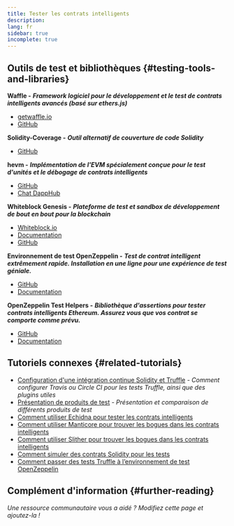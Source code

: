 ```yaml
---
title: Tester les contrats intelligents
description:
lang: fr
sidebar: true
incomplete: true
---
```


## Outils de test et bibliothèques {#testing-tools-and-libraries}

**Waffle -** **_Framework logiciel pour le développement et le test de contrats intelligents avancés (basé sur ethers.js)_**

- [getwaffle.io](https://getwaffle.io/)
- [GitHub](https://github.com/EthWorks/Waffle)

**Solidity-Coverage -** **_Outil alternatif de couverture de code Solidity_**

- [GitHub](https://github.com/sc-forks/solidity-coverage)

**hevm -** **_Implémentation de l'EVM spécialement conçue pour le test d'unités et le débogage de contrats intelligents_**

- [GitHub](https://github.com/dapphub/dapptools/tree/master/src/hevm)
- [Chat DappHub](https://dapphub.chat/)

**Whiteblock Genesis -** **_Plateforme de test et sandbox de développement de bout en bout pour la blockchain_**

- [Whiteblock.io](https://whiteblock.io)
- [Documentation](https://docs.whiteblock.io)
- [GitHub](https://github.com/whiteblock/genesis)

**Environnement de test OpenZeppelin -** **_Test de contrat intelligent extrêmement rapide. Installation en une ligne pour une expérience de test géniale._**

- [GitHub](https://github.com/OpenZeppelin/openzeppelin-test-environment)
- [Documentation](https://docs.openzeppelin.com/test-environment/)

**OpenZeppelin Test Helpers -** **_Bibliothèque d'assertions pour tester contrats intelligents Ethereum. Assurez vous que vos contrat se comporte comme prévu._**

- [GitHub](https://github.com/OpenZeppelin/openzeppelin-test-helpers)
- [Documentation](https://docs.openzeppelin.com/test-helpers)

## Tutoriels connexes {#related-tutorials}

- [Configuration d'une intégration continue Solidity et Truffle](/developers/tutorials/solidity-and-truffle-continuous-integration-setup/) _- Comment configurer Travis ou Circle CI pour les tests Truffle, ainsi que des plugins utiles_
- [Présentation de produits de test](/developers/tutorials/guide-to-smart-contract-security-tools/) _- Présentation et comparaison de différents produits de test_
- [Comment utiliser Echidna pour tester les contrats intelligents](/developers/tutorials/how-to-use-echidna-to-test-smart-contracts/)
- [Comment utiliser Manticore pour trouver les bogues dans les contrats intelligents](/developers/tutorials/how-to-use-manticor-to-find-smart-contract-bugs/)
- [Comment utiliser Slither pour trouver les bogues dans les contrats intelligents](/developers/tutorials/how-to-use-slither-to-find-smart-contract-bugs/)
- [Comment simuler des contrats Solidity pour les tests](/developers/tutorials/how-to-mock-solidity-contracts-for-testing/)
- [Comment passer des tests Truffle à l’environnement de test OpenZeppelin](https://docs.openzeppelin.com/test-environment/0.1/migrating-from-truffle)

## Complément d'information {#further-reading}

_Une ressource communautaire vous a aidé ? Modifiez cette page et ajoutez-la !_
